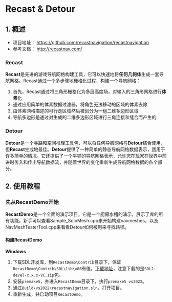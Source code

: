 # Recast & Detour

## 1. 概述

* 项目地址： https://github.com/recastnavigation/recastnavigation
* 参考文档： http://recastnav.com/

### Recast
**Recast**是先进的游戏导航网格构建工具，它可以快速地将**任何几何体**生成一套导航网格。Recast通过一个多步骤地栅格化过程，构建一个导航网格：

1. 首先，Recast通过将三角形栅格化为多层高度场，对输入的三角形网格进行**体素**化
2. 通过应用简单的体素数据过滤器，将角色无法移动的区域的体素去除
3. 由体素网格描述的可行走区域然后被划分为一组二维多边形区域
4. 导航多边形是通过对生成的二维多边形区域进行三角连接和缝合而产生的

### Detour

**Detour**是一个寻路和空间推理工具包，可以将任何导航网格与**Detour**结合使用，但**Recast**生成地最佳。**Detour**提供了一种简单的静态导航网格数据表示，适用于许多简单的情况。它还提供了一个平铺的导航网格表示，允许您在玩家在世界中前进时传入和传出导航数据流，并随着世界的变化重新生成导航网格数据的各个部分。

## 2. 使用教程

### 先从RecastDemo开始

**RecastDemo**是一个全面的演示项目，它是一个厨房水槽的演示，展示了库的所有功能，新手可以查看Sample_SoloMesh.cpp来开始构建navmeshes，以及NavMeshTesterTool.cpp来看看Detour如何被用来寻找路径。

#### 构建RecastDemo

**Windows**

1. 下载SDL开发库，到`RecastDemo\Contrib`目录下，保证`RecastDemo\Contrib\SDL\lib\x86`有值。[下载地址](https://github.com/libsdl-org/SDL/releases)，注意下载的是`SDL2-devel-x.x.x-VC.zip`包。
2. 安装`premake5`，并进入`RecastDemo`目录下，执行`premake5 vs2022`。
3. 通过`Build\vs2022\recastnavigation.sln`，打开项目。
4. 重新生成，并启动项目`RecastDemo`。


